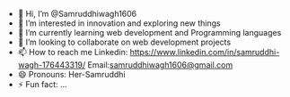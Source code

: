 - 👋 Hi, I’m @Samruddhiwagh1606
- 👀 I’m interested in innovation and exploring new things
- 🌱 I’m currently learning web development and Programming languages
- 💞️ I’m looking to collaborate on web development projects
- 📫 How to reach me Linkedin:  https://www.linkedin.com/in/samruddhi-wagh-176443319/   Email:samruddhiwagh1606@gmail.com
- 😄 Pronouns: Her-Samruddhi
- ⚡ Fun fact: ...

<!---
Samruddhiwagh1606/Samruddhiwagh1606 is a ✨ special ✨ repository because its `README.md` (this file) appears on your GitHub profile.
You can click the Preview link to take a look at your changes.
--->
